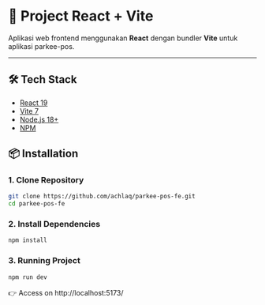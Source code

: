 # 🚀 Project React + Vite

Aplikasi web frontend menggunakan **React** dengan bundler **Vite** untuk aplikasi parkee-pos.

---


## 🛠️ Tech Stack
- [React 19](https://react.dev/)  
- [Vite 7](https://vitejs.dev/)  
- [Node.js 18+](https://nodejs.org/)  
- [NPM](https://www.npmjs.com/) 

## 📦 Installation

### 1. Clone Repository
```bash
git clone https://github.com/achlaq/parkee-pos-fe.git
cd parkee-pos-fe
```

### 2. Install Dependencies
```bash
npm install
```

### 3. Running Project
```bash
npm run dev
```
👉 Access on http://localhost:5173/
